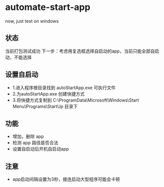 <!--
 * @Author: SaiyanmanJ
 * @Date: 2020-07-28 11:40:48
 * @LastEditors: SaiyanmanJ
 * @LastEditTime: 2020-07-28 18:28:05
 * @FilePath: \automate-start-app\README.md
 * @Description: 
--> 
# automate-start-app
now, just test on windows

## 状态
当前打包测试成功
下一步：考虑用复选框选择自启动的app，当前只能全部自启动，不能选择

## 设置自启动
* 1.进入程序根目录找到 autoStartApp.exe 可执行文件
* 2.为autoStartApp.exe 创建快捷方式
* 3.将快捷方式复制到 C:\ProgramData\Microsoft\Windows\Start Menu\Programs\StartUp 目录下
## 功能
* 增加，删除 app
* 检测 app 路径是否合法
* 设置自启动后开机自启动app
## 注意
* app启动间隔设置为3秒，接连启动大型程序可能会卡顿